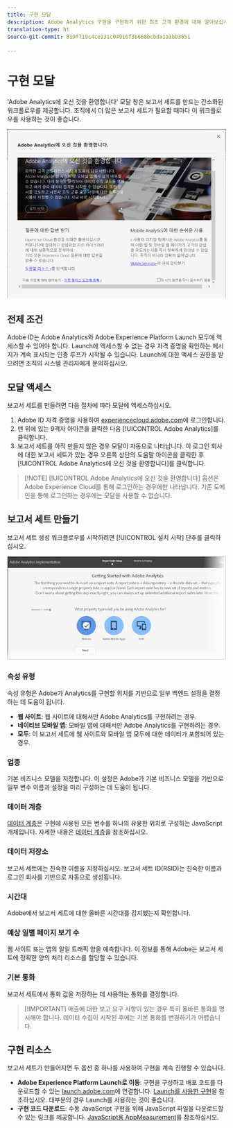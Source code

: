 ```yaml
---
title: 구현 모달
description: Adobe Analytics 구현을 구현하기 위한 최초 고객 환경에 대해 알아보십시오.
translation-type: ht
source-git-commit: 819f719c4ce131c04916f3b668bcbda1a1b03651

---
```



# 구현 모달

<!-- https://activation.adobedtm.com/index.php?redirected=1 -->

&#39;Adobe Analytics에 오신 것을 환영합니다&#39; 모달 창은 보고서 세트를 만드는 간소화된 워크플로우를 제공합니다. 조직에서 더 많은 보고서 세트가 필요할 때마다 이 워크플로우를 사용하는 것이 좋습니다.

![모달 스크린샷](assets/implementation-modal.png)

## 전제 조건

Adobe ID는 Adobe Analytics와 Adobe Experience Platform Launch 모두에 액세스할 수 있어야 합니다. Launch에 액세스할 수 없는 경우 자격 증명을 확인하는 메시지가 계속 표시되는 인증 루프가 시작될 수 있습니다. Launch에 대한 액세스 권한을 받으려면 조직의 시스템 관리자에게 문의하십시오.

## 모달 액세스

보고서 세트를 만들려면 다음 절차에 따라 모달에 액세스하십시오.

1. Adobe ID 자격 증명을 사용하여 [experiencecloud.adobe.com](https://experiencecloud.adobe.com)에 로그인합니다.
2. 맨 위에 있는 9격자 아이콘을 클릭한 다음 [!UICONTROL Adobe Analytics]를 클릭합니다.
3. 보고서 세트를 아직 만들지 않은 경우 모달이 자동으로 나타납니다. 이 로그인 회사에 대한 보고서 세트가 있는 경우 오른쪽 상단의 도움말 아이콘을 클릭한 후 [!UICONTROL Adobe Analytics에 오신 것을 환영합니다]를 클릭합니다.

> [!NOTE] [!UICONTROL Adobe Analytics에 오신 것을 환영합니다] 옵션은 Adobe Experience Cloud를 통해 로그인하는 경우에만 나타납니다. 기존 도메인을 통해 로그인하는 경우에는 모달을 사용할 수 없습니다.

## 보고서 세트 만들기

보고서 세트 생성 워크플로우를 시작하려면 [!UICONTROL 설치 시작] 단추를 클릭하십시오.

![RS 마법사](assets/analytics-implementation-rs-wizard.png)

### 속성 유형

속성 유형은 Adobe가 Analytics를 구현할 위치를 기반으로 일부 백엔드 설정을 결정하는 데 도움이 됩니다.

* **웹 사이트**: 웹 사이트에 대해서만 Adobe Analytics를 구현하려는 경우.
* **네이티브 모바일 앱**: 모바일 앱에 대해서만 Adobe Analytics를 구현하려는 경우.
* **모두**: 이 보고서 세트에 웹 사이트와 모바일 앱 모두에 대한 데이터가 포함되어 있는 경우.

### 업종

기본 비즈니스 모델을 지정합니다. 이 설정은 Adobe가 기본 비즈니스 모델을 기반으로 일부 변수 이름과 설정을 미리 구성하는 데 도움이 됩니다.

### 데이터 계층

[데이터 계층](data-layer.md)은 구현에 사용된 모든 변수를 하나의 유용한 위치로 구성하는 JavaScript 개체입니다. 자세한 내용은 [데이터 계층](data-layer.md)을 참조하십시오.

### 데이터 저장소

보고서 세트에는 친숙한 이름을 지정하십시오. 보고서 세트 ID(RSID)는 친숙한 이름과 로그인 회사를 기반으로 자동으로 생성됩니다.

### 시간대

Adobe에서 보고서 세트에 대한 올바른 시간대를 감지했는지 확인합니다.

### 예상 일별 페이지 보기 수

웹 사이트 또는 앱의 일일 트래픽 양을 예측합니다. 이 정보를 통해 Adobe는 보고서 세트에 정확한 양의 처리 리소스를 할당할 수 있습니다.

### 기본 통화

보고서 세트에서 통화 값을 저장하는 데 사용하는 통화를 결정합니다.

> [!IMPORTANT] 매출에 대한 보고 요구 사항이 있는 경우 특히 올바른 통화를 명시해야 합니다. 데이터 수집이 시작된 후에는 기본 통화를 변경하기가 어렵습니다.

## 구현 리소스

보고서 세트가 만들어지면 두 옵션 중 하나를 사용하여 구현을 계속 진행할 수 있습니다.

* **Adobe Experience Platform Launch로 이동**: 구현을 구성하고 배포 코드를 다운로드할 수 있는 [launch.adobe.com](https://launch.adobe.com)에 연결합니다. [Launch를 사용한 구현](../launch/overview.md)을 참조하십시오. 대부분의 경우 Launch를 사용하는 것이 좋습니다.
* **구현 코드 다운로드**: 수동 JavaScript 구현을 위해 JavaScript 파일을 다운로드할 수 있는 링크를 제공합니다. [JavaScript용 AppMeasurement](../js/overview.md)를 참조하십시오.
